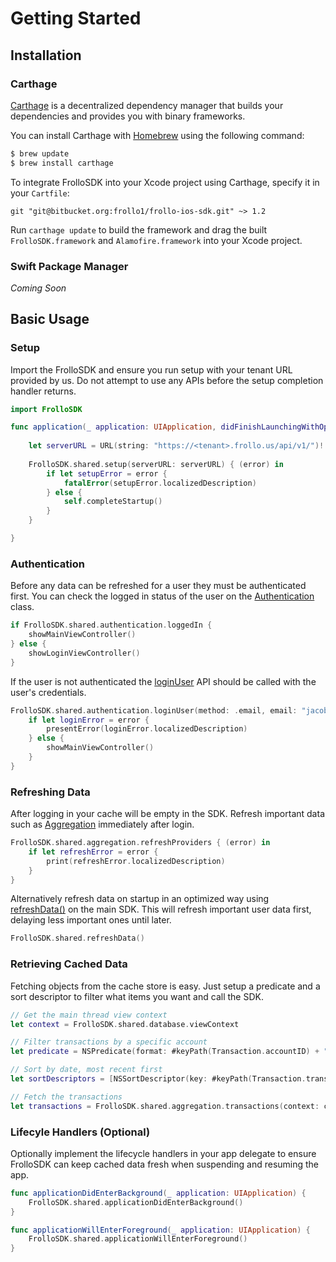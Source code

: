 # Getting Started

## Installation

### Carthage

[Carthage](https://github.com/Carthage/Carthage) is a decentralized dependency manager that builds your dependencies and provides you with binary frameworks.

You can install Carthage with [Homebrew](https://brew.sh/) using the following command:

```bash
$ brew update
$ brew install carthage
```

To integrate FrolloSDK into your Xcode project using Carthage, specify it in your `Cartfile`:

```ogdl
git "git@bitbucket.org:frollo1/frollo-ios-sdk.git" ~> 1.2
```

Run `carthage update` to build the framework and drag the built `FrolloSDK.framework` and `Alamofire.framework` into your Xcode project.

### Swift Package Manager

*Coming Soon*

## Basic Usage

### Setup

Import the FrolloSDK and ensure you run setup with your tenant URL provided by us. Do not attempt to use any APIs before the setup completion handler returns.

```swift
import FrolloSDK

func application(_ application: UIApplication, didFinishLaunchingWithOptions launchOptions: [UIApplication.LaunchOptionsKey: Any]?) -> Bool {
        
    let serverURL = URL(string: "https://<tenant>.frollo.us/api/v1/")!
        
    FrolloSDK.shared.setup(serverURL: serverURL) { (error) in
        if let setupError = error {
            fatalError(setupError.localizedDescription)
        } else {
            self.completeStartup()
        }
    }

}
```

### Authentication

Before any data can be refreshed for a user they must be authenticated first. You can check the logged in status of the user on the [Authentication](Classes/Authentication.html#/s:9FrolloSDK14AuthenticationC8loggedInSbvp) class.

```swift
if FrolloSDK.shared.authentication.loggedIn {
    showMainViewController()
} else {
    showLoginViewController()
}
```

If the user is not authenticated the [loginUser](Classes/Authentication.html#/s:9FrolloSDK14AuthenticationC9loginUser6method5email8password6userID0I5Token10completionyAC8AuthTypeO_SSSgA3Mys5Error_pSgctF) API should be called with the user's credentials.

```swift
FrolloSDK.shared.authentication.loginUser(method: .email, email: "jacob@example.com", password: "$uPer5ecr@t") { (error) in
    if let loginError = error {
        presentError(loginError.localizedDescription)
    } else {
        showMainViewController()
    }
}
```

### Refreshing Data

After logging in your cache will be empty in the SDK. Refresh important data such as [Aggregation](Classes/Aggregation.html) immediately after login.

```swift
FrolloSDK.shared.aggregation.refreshProviders { (error) in
    if let refreshError = error {
        print(refreshError.localizedDescription)
    }
}
```

Alternatively refresh data on startup in an optimized way using [refreshData()]() on the main SDK. This will refresh important user data first, delaying less important ones until later.

```swift
FrolloSDK.shared.refreshData()
```

### Retrieving Cached Data

Fetching objects from the cache store is easy. Just setup a predicate and a sort descriptor to filter what items you want and call the SDK.

```swift
// Get the main thread view context
let context = FrolloSDK.shared.database.viewContext

// Filter transactions by a specific account
let predicate = NSPredicate(format: #keyPath(Transaction.accountID) + " == %ld", argumentArray: [accountID])

// Sort by date, most recent first
let sortDescriptors = [NSSortDescriptor(key: #keyPath(Transaction.transactionDateString), ascending: false)]

// Fetch the transactions
let transactions = FrolloSDK.shared.aggregation.transactions(context: context, filteredBy: predicate, sortedBy: sortDescriptors)
```

### Lifecyle Handlers (Optional)

Optionally implement the lifecycle handlers in your app delegate to ensure FrolloSDK can keep cached data fresh when suspending and resuming the app.

```swift
func applicationDidEnterBackground(_ application: UIApplication) {
    FrolloSDK.shared.applicationDidEnterBackground()
}

func applicationWillEnterForeground(_ application: UIApplication) {
    FrolloSDK.shared.applicationWillEnterForeground()
}
```





